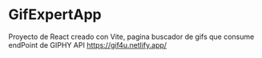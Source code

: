# GifExpertApp
Proyecto de React creado con Vite, pagina buscador de gifs que consume endPoint de GIPHY API
https://gif4u.netlify.app/
